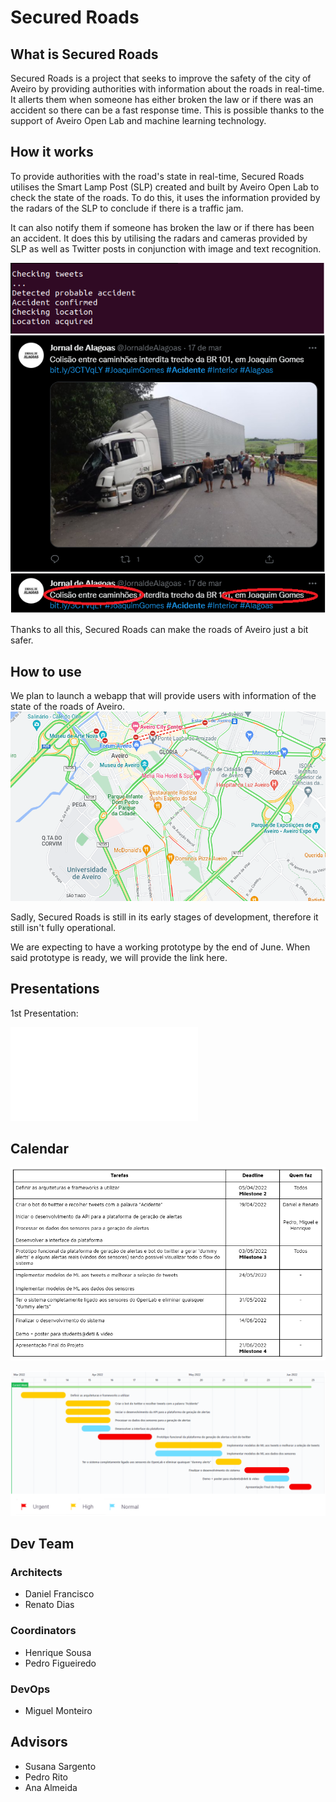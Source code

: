 # Secured Roads

## What is Secured Roads

Secured Roads is a project that seeks to improve the safety of the city of Aveiro by providing authorities with information about the roads in real-time. It allerts them when someone has either broken the law or if there was an accident so there can be a fast response time. This is possible thanks to the support of Aveiro Open Lab and machine learning technology.


## How it works

To provide authorities with the road's state in real-time, Secured Roads utilises the Smart Lamp Post (SLP) created and built by Aveiro Open Lab to check the state of the roads. To do this, it uses the information provided by the radars of the SLP to conclude if there is a traffic jam. 

It can also notify them if someone has broken the law or if there has been an accident. It does this by utilising the radars and cameras provided by SLP as well as Twitter posts in conjunction with image and text recognition.

![](images/Tweet.png)

Thanks to all this, Secured Roads can make the roads of Aveiro just a bit safer.


## How to use

We plan to launch a webapp that will provide users with information of the state of the roads of Aveiro.
![](images/traffic_ex.png)

Sadly, Secured Roads is still in its early stages of development, therefore it still isn't fully operational.

We are expecting to have a working prototype by the end of June.
When said prototype is ready, we will provide the link here.


## Presentations

1st Presentation:

![](presentations/Milestone%201%20-%20Inception%20Phase.pdf)

## Calendar

![](images/Calendario_1.png)

![](images/Calendario_2.png)

## Dev Team

### Architects
- Daniel Francisco
- Renato Dias

### Coordinators
- Henrique Sousa
- Pedro Figueiredo

### DevOps
- Miguel Monteiro


## Advisors

- Susana Sargento
- Pedro Rito
- Ana Almeida
